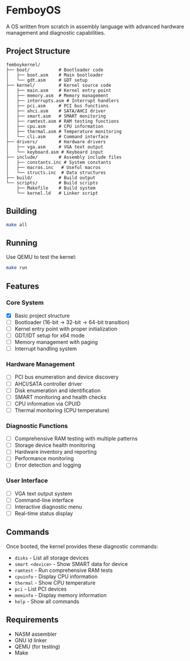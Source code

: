 # FemboyOS 

A OS written from scratch in assembly language with advanced hardware management and diagnostic capabilities.

## Project Structure

```
femboykernel/
├── boot/           # Bootloader code
│   ├── boot.asm    # Main bootloader
│   └── gdt.asm     # GDT setup
├── kernel/         # Kernel source code
│   ├── main.asm    # Kernel entry point
│   ├── memory.asm  # Memory management
│   ├── interrupts.asm # Interrupt handlers
│   ├── pci.asm     # PCI bus functions
│   ├── ahci.asm    # SATA/AHCI driver
│   ├── smart.asm   # SMART monitoring
│   ├── ramtest.asm # RAM testing functions
│   ├── cpu.asm     # CPU information
│   ├── thermal.asm # Temperature monitoring
│   └── cli.asm     # Command interface
├── drivers/        # Hardware drivers
│   ├── vga.asm     # VGA text output
│   └── keyboard.asm # Keyboard input
├── include/        # Assembly include files
│   ├── constants.inc # System constants
│   ├── macros.inc   # Useful macros
│   └── structs.inc  # Data structures
├── build/          # Build output
└── scripts/        # Build scripts
    ├── Makefile    # Build system
    └── kernel.ld   # Linker script
```

## Building

```bash
make all
```

## Running

Use QEMU to test the kernel:
```bash
make run
```

## Features

### Core System
- [x] Basic project structure
- [ ] Bootloader (16-bit -> 32-bit -> 64-bit transition)
- [ ] Kernel entry point with proper initialization
- [ ] GDT/IDT setup for x64 mode
- [ ] Memory management with paging
- [ ] Interrupt handling system

### Hardware Management
- [ ] PCI bus enumeration and device discovery
- [ ] AHCI/SATA controller driver
- [ ] Disk enumeration and identification
- [ ] SMART monitoring and health checks
- [ ] CPU information via CPUID
- [ ] Thermal monitoring (CPU temperature)

### Diagnostic Functions
- [ ] Comprehensive RAM testing with multiple patterns
- [ ] Storage device health monitoring
- [ ] Hardware inventory and reporting
- [ ] Performance monitoring
- [ ] Error detection and logging

### User Interface
- [ ] VGA text output system
- [ ] Command-line interface
- [ ] Interactive diagnostic menu
- [ ] Real-time status display

## Commands

Once booted, the kernel provides these diagnostic commands:
- `disks` - List all storage devices
- `smart <device>` - Show SMART data for device
- `ramtest` - Run comprehensive RAM tests
- `cpuinfo` - Display CPU information
- `thermal` - Show CPU temperature
- `pci` - List PCI devices
- `meminfo` - Display memory information
- `help` - Show all commands

## Requirements

- NASM assembler
- GNU ld linker
- QEMU (for testing)
- Make
